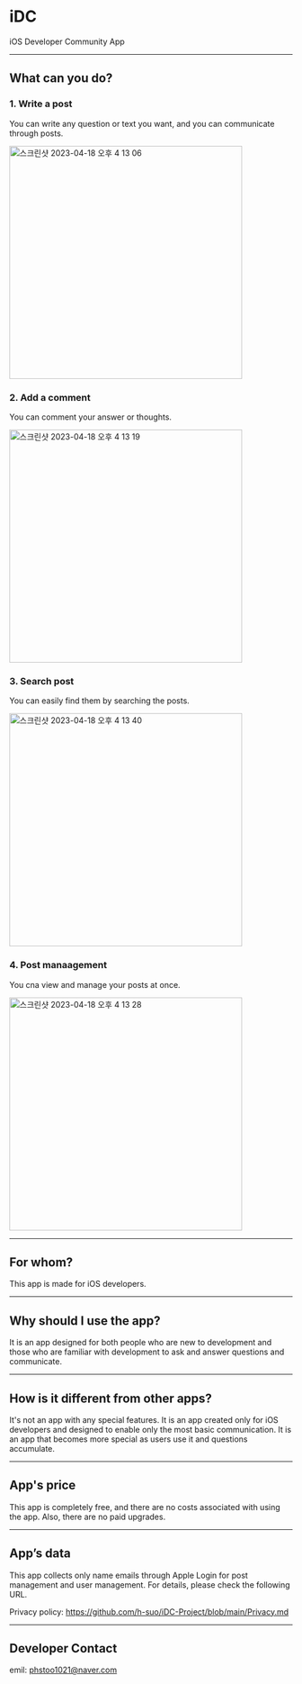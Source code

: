 
# iDC
iOS Developer Community App

---
## What can you do?
### 1. Write a post
You can write any question or text you want, and you can communicate through posts.

<img width="414" alt="스크린샷 2023-04-18 오후 4 13 06" src="https://user-images.githubusercontent.com/109963294/232700361-7095adb5-9253-4563-8189-3648d1946fd6.png">

### 2. Add a comment
You can comment your answer or thoughts.

<img width="414" alt="스크린샷 2023-04-18 오후 4 13 19" src="https://user-images.githubusercontent.com/109963294/232700585-d6f4bc6a-af14-414f-b62a-ba816ec3d332.png">

### 3. Search post
You can easily find them by searching the posts.

<img width="414" alt="스크린샷 2023-04-18 오후 4 13 40" src="https://user-images.githubusercontent.com/109963294/232700739-befbe0bf-1dfb-41b7-8406-4b199e34f27b.png">

### 4. Post manaagement
You cna view and manage your posts at once.

<img width="414" alt="스크린샷 2023-04-18 오후 4 13 28" src="https://user-images.githubusercontent.com/109963294/232700845-6bf81a13-0276-41f0-9e00-bb6e88aca015.png">

---
## For whom?
This app is made for iOS developers.

---
## Why should I use the app?
It is an app designed for both people who are new to development and those who are familiar with development to ask and answer questions and communicate.

---
## How is it different from other apps?
It's not an app with any special features. It is an app created only for iOS developers and designed to enable only the most basic communication. It is an app that becomes more special as users use it and questions accumulate.

---
## App's price
This app is completely free, and there are no costs associated with using the app. Also, there are no paid upgrades.

---
## App’s data
This app collects only name emails through Apple Login for post management and user management. For details, please check the following URL.

Privacy policy: https://github.com/h-suo/iDC-Project/blob/main/Privacy.md

---
## Developer Contact
emil: phstoo1021@naver.com
